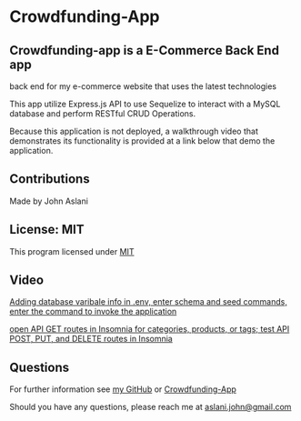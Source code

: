 # Crowdfunding-App

## Crowdfunding-app is a E-Commerce Back End app
back end for my e-commerce website that uses the latest technologies

This app utilize Express.js API to use Sequelize to interact with a MySQL database and perform RESTful CRUD Operations.

Because this application is not deployed, a walkthrough video that demonstrates its functionality is provided at a link below that demo the application.

## Contributions

Made by John Aslani

## License: MIT

This program licensed under [MIT](https://img.shields.io/badge/license-MIT-blue)

## Video

[Adding database varibale info in .env, enter schema and seed commands, enter the command to invoke the application](https://drive.google.com/file/d/1fNhcrkmPYvNsbA7iBKGQvcg-MnmSVHEO/view)

[open API GET routes in Insomnia for categories, products, or tags; test API POST, PUT, and DELETE routes in Insomnia](https://drive.google.com/file/d/1tEUhMLPOWRDX4BqRsyBdJzH-5SINKShu/view)

## Questions

For further information see [my GitHub](https://github.com/johnaslani) or [Crowdfunding-App](https://github.com/johnaslani/Crowdfunding-App)


Should you have any questions, please reach me at [aslani.john@gmail.com](mailto:aslani.john@gmail.com)
